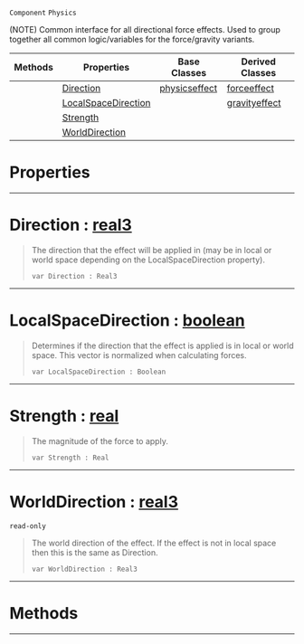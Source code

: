  `Component` `Physics`



(NOTE) Common interface for all directional force effects. Used to group together all common logic/variables for the force/gravity variants.

|Methods|Properties|Base Classes|Derived Classes|
|---|---|---|---|
| |[ Direction](https://github.com/PlasmaEngine/PlasmaDocs/tree/master/docs/C%2B%2B/code_reference/class_reference/basicdirectioneffect.markdown#direction-plasma-engine-do)|[physicseffect](https://github.com/PlasmaEngine/PlasmaDocs/tree/master/docs/C%2B%2B/code_reference/class_reference/physicseffect.markdown)|[forceeffect](https://github.com/PlasmaEngine/PlasmaDocs/tree/master/docs/C%2B%2B/code_reference/class_reference/forceeffect.markdown)|
| |[ LocalSpaceDirection](https://github.com/PlasmaEngine/PlasmaDocs/tree/master/docs/C%2B%2B/code_reference/class_reference/basicdirectioneffect.markdown#localspacedirection-plasma)| |[gravityeffect](https://github.com/PlasmaEngine/PlasmaDocs/tree/master/docs/C%2B%2B/code_reference/class_reference/gravityeffect.markdown)|
| |[ Strength](https://github.com/PlasmaEngine/PlasmaDocs/tree/master/docs/C%2B%2B/code_reference/class_reference/basicdirectioneffect.markdown#strength-plasma-engine-doc)| | |
| |[ WorldDirection](https://github.com/PlasmaEngine/PlasmaDocs/tree/master/docs/C%2B%2B/code_reference/class_reference/basicdirectioneffect.markdown#worlddirection-plasma-engi)| | |


 #  Properties


---  
 #  Direction : [real3](https://github.com/PlasmaEngine/PlasmaDocs/tree/master/docs/C%2B%2B/code_reference/lightning_base_types/real3.markdown)

> The direction that the effect will be applied in (may be in local or world space depending on the LocalSpaceDirection property).
> ``` lang=cpp, name=Lightning
> var Direction : Real3


---  
 #  LocalSpaceDirection : [boolean](https://github.com/PlasmaEngine/PlasmaDocs/tree/master/docs/C%2B%2B/code_reference/lightning_base_types/boolean.markdown)

> Determines if the direction that the effect is applied is in local or world space. This vector is normalized when calculating forces.
> ``` lang=cpp, name=Lightning
> var LocalSpaceDirection : Boolean


---  
 #  Strength : [real](https://github.com/PlasmaEngine/PlasmaDocs/tree/master/docs/C%2B%2B/code_reference/lightning_base_types/real.markdown)

> The magnitude of the force to apply.
> ``` lang=cpp, name=Lightning
> var Strength : Real


---  
 #  WorldDirection : [real3](https://github.com/PlasmaEngine/PlasmaDocs/tree/master/docs/C%2B%2B/code_reference/lightning_base_types/real3.markdown)

 `read-only`

> The world direction of the effect. If the effect is not in local space then this is the same as Direction.
> ``` lang=cpp, name=Lightning
> var WorldDirection : Real3


---  
 #  Methods


---  
 

 